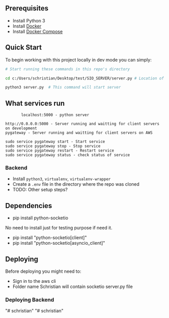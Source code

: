 ## Prerequisites

- Install Python 3
- Install [Docker](https://www.docker.com/community-edition#/download)
- Install [Docker Compose](https://docs.docker.com/compose/install/)

## Quick Start

To begin working with this project locally in dev mode you can simply:

```bash
# Start running these commands in this repo's directory

cd c:/Users/schristian/Desktop/test/SIO_SERVER/server.py # Location of server file

python3 server.py  # This command will start server
```

## What services run

```
       localhost:5000 - python server

http://0.0.0.0:5000 - Server running and waitting for client servers on development
pygateway - Server running and waitting for client servers on AWS

sudo service pygateway start - Start service
sudo service pygateway stop - Stop service
sudo service pygateway restart - Restart service
sudo service pygateway status - check status of service
```


### Backend

- Install `python3`, `virtualenv`, `virtualenv-wrapper`
- Create a `.env` file in the directory where the repo was cloned
- TODO: Other setup steps?

## Dependencies 

- pip install python-socketio

No need to install just for testing purpose if need it.
- pip install "python-socketio[client]"
- pip install "python-socketio[asyncio_client]"


## Deploying

Before deploying you might need to:

- Sign in to the aws cli
- Folder name Schristian will contain socketio server.py file

### Deploying Backend


"# schristian" 
"# schristian" 
